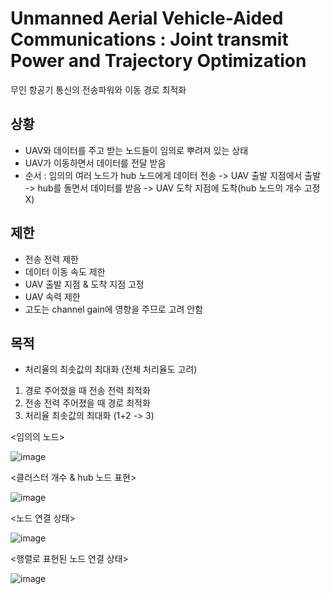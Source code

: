 # Unmanned Aerial Vehicle-Aided Communications : Joint transmit Power and Trajectory Optimization
무인 항공기 통신의 전송파워와 이동 경로 최적화

## 상황
- UAV와 데이터를 주고 받는 노드들이 임의로 뿌려져 있는 상태
- UAV가 이동하면서 데이터를 전달 받음
- 순서 : 임의의 여러 노드가 hub 노드에게 데이터 전송 -> UAV 출발 지점에서 출발 -> hub를 돌면서 데이터를 받음 -> UAV 도착 지점에 도착(hub 노드의 개수 고정X)

## 제한
- 전송 전력 제한
- 데이터 이동 속도 제한
- UAV 출발 지점 & 도착 지점 고정
- UAV 속력 제한
- 고도는 channel gain에 영향을 주므로 고려 안함

## 목적
- 처리율의 최솟값의 최대화 (전체 처리율도 고려)
1. 경로 주어졌을 때 전송 전력 최적화
2. 전송 전력 주어졌을 때 경로 최적화
3. 처리율 최솟값의 최대화 (1+2 -> 3) 



<임의의 노드>

![image](https://user-images.githubusercontent.com/59918820/126115274-7943ccb2-0eb7-4616-b951-01d8d23cf888.png)

<클러스터 개수 & hub 노드 표현>

![image](https://user-images.githubusercontent.com/59918820/126115361-1fe05f6c-4785-4f07-b73d-bc5b38cd29d0.png)

<노드 연결 상태>

![image](https://user-images.githubusercontent.com/59918820/126115596-d5515289-8f3c-4283-b3b8-0f4f0d8e9a16.png)

<행렬로 표현된 노드 연결 상태>

![image](https://user-images.githubusercontent.com/59918820/126115657-ea6dd18c-89fe-4bce-9611-a877e507918b.png)


